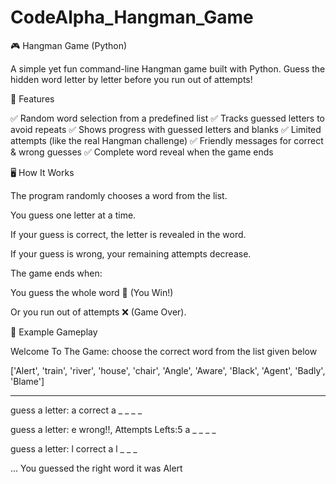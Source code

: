 # CodeAlpha_Hangman_Game
🎮 Hangman Game (Python)

A simple yet fun command-line Hangman game built with Python.
Guess the hidden word letter by letter before you run out of attempts!

🚀 Features

✅ Random word selection from a predefined list
✅ Tracks guessed letters to avoid repeats
✅ Shows progress with guessed letters and blanks
✅ Limited attempts (like the real Hangman challenge)
✅ Friendly messages for correct & wrong guesses
✅ Complete word reveal when the game ends

🖥️ How It Works

The program randomly chooses a word from the list.

You guess one letter at a time.

If your guess is correct, the letter is revealed in the word.

If your guess is wrong, your remaining attempts decrease.

The game ends when:

You guess the whole word 🎉 (You Win!)

Or you run out of attempts ❌ (Game Over).

📝 Example Gameplay

Welcome To The Game:
choose the correct word from the list given below

['Alert', 'train', 'river', 'house', 'chair', 'Angle', 'Aware', 'Black', 'Agent', 'Badly', 'Blame']

_ _ _ _ _

guess a letter: a
correct
a _ _ _ _

guess a letter: e
wrong!!, Attempts Lefts:5
a _ _ _ _

guess a letter: l
correct
a l _ _ _

...
You guessed the right word it was Alert

